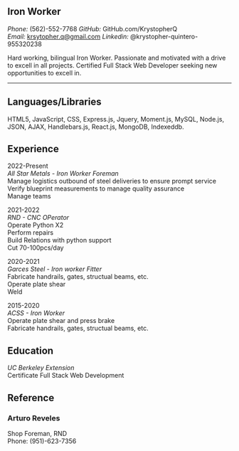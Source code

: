## **Iron Worker**
*Phone:* (562)-552-7768 *GitHub:* GitHub.com/KrystopherQ <br> 
*Email:* krsytopher.q@gmail.com *Linkedin:* @krystopher-quintero-955320238<br>

Hard working, bilingual Iron Worker. Passionate and motivated with a drive to excell in all projects. Certified Full Stack Web Developer seeking new opportunities to excell in.

------------------------------------

## **Languages/Libraries**

HTML5, JavaScript, CSS, Express.js, Jquery, Moment.js, MySQL, Node.js, JSON, AJAX, Handlebars.js, React.js, MongoDB, Indexeddb.

## **Experience**

2022-Present <br> 
*All Star Metals - Iron Worker Foreman* <br>
Manage logistics outbound of steel deliveries to ensure prompt service <br>
Verify blueprint measurements to manage quality assurance <br>
Manage teams <br>

2021-2022 <br>
*RND - CNC OPerator* <br>
Operate Python X2 <br>
Perform repairs <br>
Build Relations with python support <br>
Cut 70-100pcs/day <br>

2020-2021 <br>
*Garces Steel - Iron worker Fitter* <br>
 Fabricate handrails, gates, structual beams, etc.<br>
 Operate plate shear<br>
 Weld<br>

2015-2020 <br>
*ACSS - Iron Worker* <br>
Operate plate shear and press brake <br>
Fabricate handrails, gates, structual beams, etc.<br>

## **Education**
*UC Berkeley Extension* <br>
 Certificate Full Stack Web Development

## **Reference**

### **Arturo Reveles** <br>
Shop Foreman, RND<br>
Phone: (951)-623-7356